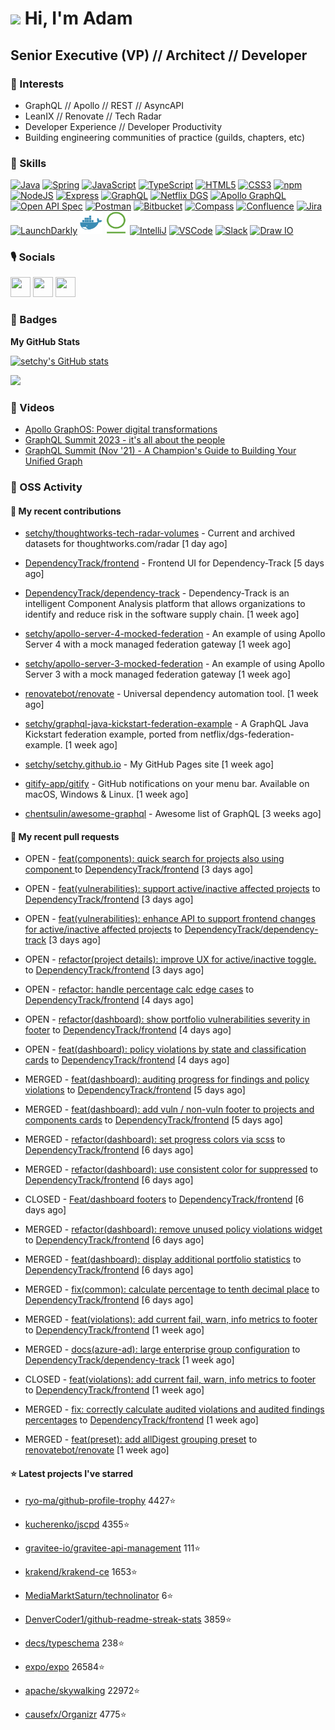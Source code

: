 ![](https://user-images.githubusercontent.com/18350557/176309783-0785949b-9127-417c-8b55-ab5a4333674e.gif) Hi, I'm Adam
============================================================================================================================

Senior Executive (VP) // Architect // Developer
-----------------------------------------------

### 🔭 Interests

- GraphQL // Apollo // REST // AsyncAPI
- LeanIX // Renovate // Tech Radar
- Developer Experience // Developer Productivity
- Building engineering communities of practice (guilds, chapters, etc)

### 💪 Skills

<p align="left">
  <a href="https://www.oracle.com/java/" target="_blank" rel="noreferrer"><img src="https://raw.githubusercontent.com/danielcranney/readme-generator/main/public/icons/skills/java-colored.svg" width="36" height="36" alt="Java" /></a>
  <a href="https://spring.io/" target="_blank" rel="noreferrer"><img src="https://cdn.worldvectorlogo.com/logos/spring-3.svg" width="36" height="36" alt="Spring" /></a> 
  <a href="https://developer.mozilla.org/en-US/docs/Web/JavaScript" target="_blank" rel="noreferrer"><img src="https://raw.githubusercontent.com/danielcranney/readme-generator/main/public/icons/skills/javascript-colored.svg" width="36" height="36" alt="JavaScript" /></a>
  <a href="https://www.typescriptlang.org/" target="_blank" rel="noreferrer"><img src="https://raw.githubusercontent.com/danielcranney/readme-generator/main/public/icons/skills/typescript-colored.svg" width="36" height="36" alt="TypeScript" /></a>
  <a href="https://developer.mozilla.org/en-US/docs/Glossary/HTML5" target="_blank" rel="noreferrer"><img src="https://raw.githubusercontent.com/danielcranney/readme-generator/main/public/icons/skills/html5-colored.svg" width="36" height="36" alt="HTML5" /></a>
  <a href="https://www.w3.org/TR/CSS/#css" target="_blank" rel="noreferrer"><img src="https://raw.githubusercontent.com/danielcranney/readme-generator/main/public/icons/skills/css3-colored.svg" width="36" height="36" alt="CSS3" /></a>
  <a href="https://www.npmjs.com//" target="_blank" rel="noreferrer"><img src="https://cdn.worldvectorlogo.com/logos/npm-square-red-1.svg" width="36" height="36" alt="npm" /></a>
  <a href="https://nodejs.org/en/" target="_blank" rel="noreferrer"><img src="https://raw.githubusercontent.com/danielcranney/readme-generator/main/public/icons/skills/nodejs-colored.svg" width="36" height="36" alt="NodeJS" /></a>
  <a href="https://expressjs.com/" target="_blank" rel="noreferrer"><img src="https://raw.githubusercontent.com/danielcranney/readme-generator/main/public/icons/skills/express-colored.svg" width="36" height="36" alt="Express" /></a>
  <a href="https://graphql.org/" target="_blank" rel="noreferrer"><img src="https://raw.githubusercontent.com/danielcranney/readme-generator/main/public/icons/skills/graphql-colored.svg" width="36" height="36" alt="GraphQL" /></a>
  <a href="https://netflix.github.io/dgs/" target="_blank" rel="noreferrer"><img src="https://raw.githubusercontent.com/Netflix/dgs/main/docs/images/dgs-framework-brand/Icon/dgs-icon--blue.svg" width="36" height="36" alt="Netflix DGS" /></a>
  <a href="https://apollographql.com/" target="_blank" rel="noreferrer"><img src="https://cdn.worldvectorlogo.com/logos/apollo-graphql-compact.svg" width="36" height="36" alt="Apollo GraphQL" /></a>
  <a href="https://swagger.io/specification/" target="_blank" rel="noreferrer"><img src="https://cdn.worldvectorlogo.com/logos/openapi-1.svg" width="36" height="36" alt="Open API Spec" /></a>
  <a href="https://www.postman.com//" target="_blank" rel="noreferrer"><img src="https://cdn.worldvectorlogo.com/logos/postman.svg" width="36" height="36" alt="Postman" /></a>
  <a href="https://www.atlassian.com/software/bitbucket" target="_blank" rel="noreferrer"><img src="https://cdn.worldvectorlogo.com/logos/bitbucket-icon.svg" width="36" height="36" alt="Bitbucket" /></a>
  <a href="https://www.atlassian.com/software/compass" target="_blank" rel="noreferrer"><img src="https://cdn.worldvectorlogo.com/logos/atlassian-compass-1.svg" width="36" height="36" alt="Compass" /></a>
  <a href="https://www.atlassian.com/software/confluence" target="_blank" rel="noreferrer"><img src="https://cdn.worldvectorlogo.com/logos/confluence-1.svg" width="36" height="36" alt="Confluence" /></a>
  <a href="https://www.atlassian.com/software/jira" target="_blank" rel="noreferrer"><img src="https://cdn.worldvectorlogo.com/logos/jira-1.svg" width="36" height="36" alt="Jira" /></a>
  <a href="https://launchdarkly.com/" target="_blank" rel="noreferrer"><img src="https://cdn.worldvectorlogo.com/logos/launchdarkly-2.svg" width="36" height="36" alt="LaunchDarkly" /></a>
  <a href="https://docker.com/" target="_blank" rel="noreferrer"><img src="https://raw.githubusercontent.com/nx211/homer-icons/master/png/docker.png" width="36" height="36" alt="Docker" /></a>
  <a href="https://jfrog.com/artifactory/" target="_blank" rel="noreferrer"><img src="https://raw.githubusercontent.com/nx211/homer-icons/master/png/artifactory.png" width="36" height="36" alt="Artifactory" /></a>
  <a href="https://www.jetbrains.com/idea/" target="_blank" rel="noreferrer"><img src="https://cdn.worldvectorlogo.com/logos/intellij-idea-1.svg" width="36" height="36" alt="IntelliJ" /></a>
  <a href="https://code.visualstudio.com/" target="_blank" rel="noreferrer"><img src="https://cdn.worldvectorlogo.com/logos/visual-studio-code-1.svg" width="36" height="36" alt="VSCode" /></a>
  <a href="https://slack.com/" target="_blank" rel="noreferrer"><img src="https://cdn.worldvectorlogo.com/logos/slack-new-logo.svg" width="36" height="36" alt="Slack" /></a>
  <a href="https://drawio-app.com/" target="_blank" rel="noreferrer"><img src="https://cdn.worldvectorlogo.com/logos/draw-io.svg" width="36" height="36" alt="Draw IO" /></a>
</p>

                      

### 🎙️ Socials
                  
<p align="left">
  <a href="https://www.github.com/setchy" target="_blank" rel="noreferrer"><img src="https://raw.githubusercontent.com/danielcranney/readme-generator/main/public/icons/socials/github.svg" width="32" height="32" /></a>
  <a href="https://www.linkedin.com/in/adamsetch" target="_blank" rel="noreferrer"><img src="https://raw.githubusercontent.com/danielcranney/readme-generator/main/public/icons/socials/linkedin.svg" width="32" height="32" /></a>
  <a href="https://www.twitter.com/setchy87" target="_blank" rel="noreferrer"><img src="https://raw.githubusercontent.com/danielcranney/readme-generator/main/public/icons/socials/twitter.svg" width="32" height="32" /></a>
</p>

### 📛 Badges

<b>My GitHub Stats</b>

<a href="http://www.github.com/setchy"><img src="https://github-readme-stats.vercel.app/api?username=setchy&show_icons=true&hide=&count_private=true&title_color=0891b2&text_color=ffffff&icon_color=0891b2&bg_color=1c1917&hide_border=true&show_icons=true" alt="setchy's GitHub stats" /></a>

<a href="http://www.github.com/setchy"><img src="https://github-readme-streak-stats.herokuapp.com/?user=setchy&stroke=ffffff&background=1c1917&ring=0891b2&fire=0891b2&currStreakNum=ffffff&currStreakLabel=0891b2&sideNums=ffffff&sideLabels=ffffff&dates=ffffff&hide_border=true" /></a>

### 📼 Videos

- [Apollo GraphOS: Power digital transformations](https://www.apollographql.com/enterprise?wvideo=4fu2lsjssc)
- [GraphQL Summit 2023 - it's all about the people](https://www.youtube.com/watch?v=090IWEcHbJc)
- [GraphQL Summit (Nov '21) - A Champion's Guide to Building Your Unified Graph](https://www.apollographql.com/events/roundtable/graphql-summit-november-2021/a-champions-guide-to-building-your-unified-graph)

### 🎯 OSS Activity
#### 🚀 My recent contributions



- [setchy/thoughtworks-tech-radar-volumes](https://github.com/setchy/thoughtworks-tech-radar-volumes) - Current and archived datasets for thoughtworks.com/radar  [1 day ago]

- [DependencyTrack/frontend](https://github.com/DependencyTrack/frontend) - Frontend UI for Dependency-Track [5 days ago]

- [DependencyTrack/dependency-track](https://github.com/DependencyTrack/dependency-track) - Dependency-Track is an intelligent Component Analysis platform that allows organizations to identify and reduce risk in the software supply chain. [1 week ago]

- [setchy/apollo-server-4-mocked-federation](https://github.com/setchy/apollo-server-4-mocked-federation) - An example of using Apollo Server 4 with a mock managed federation gateway [1 week ago]

- [setchy/apollo-server-3-mocked-federation](https://github.com/setchy/apollo-server-3-mocked-federation) - An example of using Apollo Server 3 with a mock managed federation gateway [1 week ago]

- [renovatebot/renovate](https://github.com/renovatebot/renovate) - Universal dependency automation tool. [1 week ago]

- [setchy/graphql-java-kickstart-federation-example](https://github.com/setchy/graphql-java-kickstart-federation-example) - A GraphQL Java Kickstart federation example, ported from netflix/dgs-federation-example. [1 week ago]

- [setchy/setchy.github.io](https://github.com/setchy/setchy.github.io) - My GitHub Pages site [1 week ago]

- [gitify-app/gitify](https://github.com/gitify-app/gitify) - GitHub notifications on your menu bar. Available on macOS, Windows &amp; Linux. [1 week ago]

- [chentsulin/awesome-graphql](https://github.com/chentsulin/awesome-graphql) - Awesome list of GraphQL [3 weeks ago]

#### 🎉 My recent pull requests



- OPEN - [feat(components): quick search for projects also using component ](https://github.com/DependencyTrack/frontend/pull/724) to [DependencyTrack/frontend](https://github.com/DependencyTrack/frontend) [3 days ago]

- OPEN - [feat(vulnerabilities): support active/inactive affected projects](https://github.com/DependencyTrack/frontend/pull/723) to [DependencyTrack/frontend](https://github.com/DependencyTrack/frontend) [3 days ago]

- OPEN - [feat(vulnerabilities): enhance API to support frontend changes for active/inactive affected projects](https://github.com/DependencyTrack/dependency-track/pull/3425) to [DependencyTrack/dependency-track](https://github.com/DependencyTrack/dependency-track) [3 days ago]

- OPEN - [refactor(project details): improve UX for active/inactive toggle.](https://github.com/DependencyTrack/frontend/pull/721) to [DependencyTrack/frontend](https://github.com/DependencyTrack/frontend) [3 days ago]

- OPEN - [refactor: handle percentage calc edge cases](https://github.com/DependencyTrack/frontend/pull/719) to [DependencyTrack/frontend](https://github.com/DependencyTrack/frontend) [4 days ago]

- OPEN - [refactor(dashboard): show portfolio vulnerabilities severity in footer](https://github.com/DependencyTrack/frontend/pull/718) to [DependencyTrack/frontend](https://github.com/DependencyTrack/frontend) [4 days ago]

- OPEN - [feat(dashboard): policy violations by state and classification cards](https://github.com/DependencyTrack/frontend/pull/717) to [DependencyTrack/frontend](https://github.com/DependencyTrack/frontend) [4 days ago]

- MERGED - [feat(dashboard): auditing progress for findings and policy violations](https://github.com/DependencyTrack/frontend/pull/715) to [DependencyTrack/frontend](https://github.com/DependencyTrack/frontend) [5 days ago]

- MERGED - [feat(dashboard): add vuln / non-vuln footer to projects and components cards](https://github.com/DependencyTrack/frontend/pull/714) to [DependencyTrack/frontend](https://github.com/DependencyTrack/frontend) [5 days ago]

- MERGED - [refactor(dashboard): set progress colors via scss](https://github.com/DependencyTrack/frontend/pull/713) to [DependencyTrack/frontend](https://github.com/DependencyTrack/frontend) [6 days ago]

- MERGED - [refactor(dashboard): use consistent color for suppressed](https://github.com/DependencyTrack/frontend/pull/712) to [DependencyTrack/frontend](https://github.com/DependencyTrack/frontend) [6 days ago]

- CLOSED - [Feat/dashboard footers](https://github.com/DependencyTrack/frontend/pull/711) to [DependencyTrack/frontend](https://github.com/DependencyTrack/frontend) [6 days ago]

- MERGED - [refactor(dashboard): remove unused policy violations widget](https://github.com/DependencyTrack/frontend/pull/710) to [DependencyTrack/frontend](https://github.com/DependencyTrack/frontend) [6 days ago]

- MERGED - [feat(dashboard): display additional portfolio statistics](https://github.com/DependencyTrack/frontend/pull/709) to [DependencyTrack/frontend](https://github.com/DependencyTrack/frontend) [6 days ago]

- MERGED - [fix(common): calculate percentage to tenth decimal place](https://github.com/DependencyTrack/frontend/pull/708) to [DependencyTrack/frontend](https://github.com/DependencyTrack/frontend) [6 days ago]

- MERGED - [feat(violations): add current fail, warn, info metrics to footer](https://github.com/DependencyTrack/frontend/pull/707) to [DependencyTrack/frontend](https://github.com/DependencyTrack/frontend) [1 week ago]

- MERGED - [docs(azure-ad): large enterprise group configuration](https://github.com/DependencyTrack/dependency-track/pull/3414) to [DependencyTrack/dependency-track](https://github.com/DependencyTrack/dependency-track) [1 week ago]

- CLOSED - [feat(violations): add current fail, warn, info metrics to footer](https://github.com/DependencyTrack/frontend/pull/705) to [DependencyTrack/frontend](https://github.com/DependencyTrack/frontend) [1 week ago]

- MERGED - [fix: correctly calculate audited violations and audited findings percentages](https://github.com/DependencyTrack/frontend/pull/704) to [DependencyTrack/frontend](https://github.com/DependencyTrack/frontend) [1 week ago]

- MERGED - [feat(preset): add allDigest grouping preset](https://github.com/renovatebot/renovate/pull/26849) to [renovatebot/renovate](https://github.com/renovatebot/renovate) [1 week ago]

#### ⭐ Latest projects I've starred



- [ryo-ma/github-profile-trophy](https://github.com/ryo-ma/github-profile-trophy) 4427⭐

- [kucherenko/jscpd](https://github.com/kucherenko/jscpd) 4355⭐

- [gravitee-io/gravitee-api-management](https://github.com/gravitee-io/gravitee-api-management) 111⭐

- [krakend/krakend-ce](https://github.com/krakend/krakend-ce) 1653⭐

- [MediaMarktSaturn/technolinator](https://github.com/MediaMarktSaturn/technolinator) 6⭐

- [DenverCoder1/github-readme-streak-stats](https://github.com/DenverCoder1/github-readme-streak-stats) 3859⭐

- [decs/typeschema](https://github.com/decs/typeschema) 238⭐

- [expo/expo](https://github.com/expo/expo) 26584⭐

- [apache/skywalking](https://github.com/apache/skywalking) 22972⭐

- [causefx/Organizr](https://github.com/causefx/Organizr) 4775⭐


